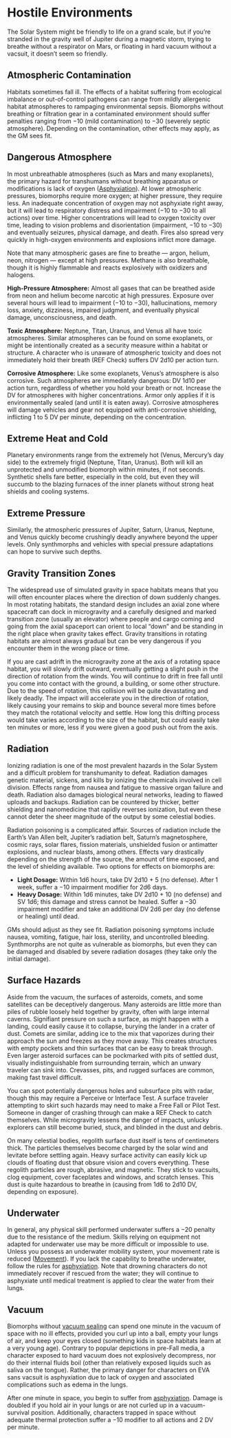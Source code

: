 # Hostile Environments

The Solar System might be friendly to life on a grand scale, but if you’re stranded in the gravity well of Jupiter during a magnetic storm, trying to breathe without a respirator on Mars, or floating in hard vacuum without a vacsuit, it doesn’t seem so friendly.

<!--sort-->
## Atmospheric Contamination

Habitats sometimes fall ill. The effects of a habitat suffering from ecological imbalance or out-of-control pathogens can range from mildly allergenic habitat atmospheres to rampaging environmental sepsis. Biomorphs without breathing or filtration gear in a contaminated environment should suffer penalties ranging from −10 (mild contamination) to −30 (severely septic atmosphere). Depending on the contamination, other effects may apply, as the GM sees fit.

## Dangerous Atmosphere

In most unbreathable atmospheres (such as Mars and many exoplanets), the primary hazard for transhumans without breathing apparatus or modifications is lack of oxygen ([Asphyxiation](28-environmental-factors.md#asphyxiation)). At lower atmospheric pressures, biomorphs require more oxygen; at higher pressure, they require less. An inadequate concentration of oxygen may not asphyxiate right away, but it will lead to respiratory distress and impairment (−10 to −30 to all actions) over time. Higher concentrations will lead to oxygen toxicity over time, leading to vision problems and disorientation (impairment, −10 to −30) and eventually seizures, physical damage, and death. Fires also spread very quickly in high-oxygen environments and explosions inflict more damage.

Note that many atmospheric gases are fine to breathe — argon, helium, neon, nitrogen — except at high pressures. Methane is also breathable, though it is highly flammable and reacts explosively with oxidizers and halogens.

**High-Pressure Atmosphere:** Almost all gases that can be breathed aside from neon and helium become narcotic at high pressures. Exposure over several hours will lead to impairment (−10 to −30), hallucinations, memory loss, anxiety, dizziness, impaired judgment, and eventually physical damage, unconsciousness, and death.

**Toxic Atmosphere:** Neptune, Titan, Uranus, and Venus all have toxic atmospheres. Similar atmospheres can be found on some exoplanets, or might be intentionally created as a security measure within a habitat or structure. A character who is unaware of atmospheric toxicity and does not immediately hold their breath (REF Check) suffers DV 2d10 per action turn.

**Corrosive Atmosphere:** Like some exoplanets, Venus’s atmosphere is also corrosive. Such atmospheres are immediately dangerous: DV 1d10 per action turn, regardless of whether you hold your breath or not. Increase the DV for atmospheres with higher concentrations. Armor only applies if it is environmentally sealed (and until it is eaten away). Corrosive atmospheres will damage vehicles and gear not equipped with anti-corrosive shielding, inflicting 1 to 5&nbsp;DV per minute, depending on the concentration.

## Extreme Heat and Cold

Planetary environments range from the extremely hot (Venus, Mercury’s day side) to the extremely frigid (Neptune, Titan, Uranus). Both will kill an unprotected and unmodified biomorph within minutes, if not seconds. Synthetic shells fare better, especially in the cold, but even they will succumb to the blazing furnaces of the inner planets without strong heat shields and cooling systems.

## Extreme Pressure

Similarly, the atmospheric pressures of Jupiter, Saturn, Uranus, Neptune, and Venus quickly become crushingly deadly anywhere beyond the upper levels. Only synthmorphs and vehicles with special pressure adaptations can hope to survive such depths.

## Gravity Transition Zones

The widespread use of simulated gravity in space habitats means that you will often encounter places where the direction of down suddenly changes. In most rotating habitats, the standard design includes an axial zone where spacecraft can dock in microgravity and a carefully designed and marked transition zone (usually an elevator) where people and cargo coming and going from the axial spaceport can orient to local “down” and be standing in the right place when gravity takes effect. Gravity transitions in rotating habitats are almost always gradual but can be very dangerous if you encounter them in the wrong place or time.

If you are cast adrift in the microgravity zone at the axis of a rotating space habitat, you will slowly drift outward, eventually getting a slight push in the direction of rotation from the winds. You will continue to drift in free fall until you come into contact with the ground, a building, or some other structure. Due to the speed of rotation, this collision will be quite devastating and likely deadly. The impact will accelerate you in the direction of rotation, likely causing your remains to skip and bounce several more times before they match the rotational velocity and settle. How long this drifting process would take varies according to the size of the habitat, but could easily take ten minutes or more, less if you were given a good push out from the axis.

## Radiation

Ionizing radiation is one of the most prevalent hazards in the Solar System and a difficult problem for transhumanity to defeat. Radiation damages genetic material, sickens, and kills by ionizing the chemicals involved in cell division. Effects range from nausea and fatigue to massive organ failure and death. Radiation also damages biological neural networks, leading to flawed uploads and backups. Radiation can be countered by thicker, better shielding and nanomedicine that rapidly reverses ionization, but even these cannot deter the sheer magnitude of the output by some celestial bodies.

Radiation poisoning is a complicated affair. Sources of radiation include the Earth’s Van Allen belt, Jupiter’s radiation belt, Saturn’s magnetosphere, cosmic rays, solar flares, fission materials, unshielded fusion or antimatter explosions, and nuclear blasts, among others. Effects vary drastically depending on the strength of the source, the amount of time exposed, and the level of shielding available. Two options for effects on biomorphs are:

- **Light Dosage:** Within 1d6 hours, take DV 2d10 + 5 (no defense). After 1 week, suffer a −10 impairment modifier for 2d6 days.
- **Heavy Dosage:** Within 1d6 minutes, take DV 2d10 + 10 (no defense) and SV 1d6; this damage and stress cannot be healed. Suffer a −30 impairment modifier and take an additional DV 2d6 per day (no defense or healing) until dead.

GMs should adjust as they see fit. Radiation poisoning symptoms include nausea, vomiting, fatigue, hair loss, sterility, and uncontrolled bleeding. Synthmorphs are not quite as vulnerable as biomorphs, but even they can be damaged and disabled by severe radiation dosages (they take only the initial damage).

## Surface Hazards

Aside from the vacuum, the surfaces of asteroids, comets, and some satellites can be deceptively dangerous. Many asteroids are little more than piles of rubble loosely held together by gravity, often with large internal caverns. Signifiant pressure on such a surface, as might happen with a landing, could easily cause it to collapse, burying the lander in a crater of dust. Comets are similar, adding ice to the mix that vaporizes during their approach the sun and freezes as they move away. This creates structures with empty pockets and thin surfaces that can be easy to break through. Even larger asteroid surfaces can be pockmarked with pits of settled dust, visually indistinguishable from surrounding terrain, which an unwary traveler can sink into. Crevasses, pits, and rugged surfaces are common, making fast travel difficult.

You can spot potentially dangerous holes and subsurface pits with radar, though this may require a Perceive or Interface Test. A surface traveler attempting to skirt such hazards may need to make a Free Fall or Pilot Test. Someone in danger of crashing through can make a REF Check to catch themselves. While microgravity lessens the danger of impacts, unlucky explorers can still become buried, stuck, and blinded in the dust and debris.

On many celestial bodies, regolith surface dust itself is tens of centimeters thick. The particles themselves become charged by the solar wind and levitate before settling again. Heavy surface activity can easily kick up clouds of floating dust that obsure vision and covers everything. These regolith particles are rough, abrasive, and magnetic. They stick to vacsuits, clog equipment, cover faceplates and windows, and scratch lenses. This dust is quite hazardous to breathe in (causing from 1d6 to 2d10&nbsp;DV, depending on exposure).

## Underwater

In general, any physical skill performed underwater suffers a −20 penalty due to the resistance of the medium. Skills relying on equipment not adapted for underwater use may be more difficult or impossible to use. Unless you possess an underwater mobility system, your movement rate is reduced ([Movement](24-movement.md)). If you lack the capability to breathe underwater, follow the rules for [asphyxiation](28-environmental-factors.md#asphyxiation). Note that drowning characters do not immediately recover if rescued from the water; they will continue to asphyxiate until medical treatment is applied to clear the water from their lungs.

## Vacuum

Biomorphs without [vacuum sealing](../16/11-physical-augmentations.md) can spend one minute in the vacuum of space with no ill effects, provided you curl up into a ball, empty your lungs of air, and keep your eyes closed (something kids in space habitats learn at a very young age). Contrary to popular depictions in pre-Fall media, a character exposed to hard vacuum does not explosively decompress, nor do their internal fluids boil (other than relatively exposed liquids such as saliva on the tongue). Rather, the primary danger for characters on EVA sans vacsuit is asphyxiation due to lack of oxygen and associated complications such as edema in the lungs.

After one minute in space, you begin to suffer from [asphyxiation](28-environmental-factors.md#asphyxiation). Damage is doubled if you hold air in your lungs or are not curled up in a vacuum-survival position. Additionally, characters trapped in space without adequate thermal protection suffer a −10 modifier to all actions and 2&nbsp;DV per minute.

<!--sort-end-->
